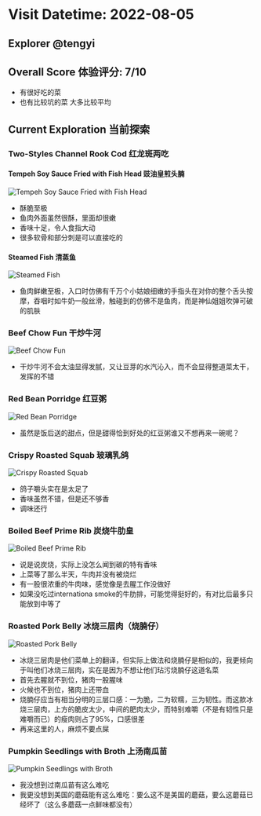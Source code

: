 # Visit Datetime: 2022-08-05

## Explorer @tengyi

## Overall Score 体验评分: 7/10

- 有很好吃的菜
- 也有比较坑的菜
大多比较平均

## Current Exploration 当前探索

### Two-Styles Channel Rook Cod 红龙斑两吃

#### Tempeh Soy Sauce Fried with Fish Head 豉油皇煎头腩

![Tempeh Soy Sauce Fried with Fish Head](Pix2022Aug5th/Tempeh%20Soy%20Sauce%20Fried%20with%20Fish%20Head.jpg)

- 酥脆至极
- 鱼肉外面虽然很酥，里面却很嫩
- 香味十足，令人食指大动
- 很多软骨和部分刺是可以直接吃的

#### Steamed Fish 清蒸鱼

![Steamed Fish](Pix2022Aug5th/Steamed%20Fish.jpg)

- 鱼肉鲜嫩至极，入口时仿佛有千万个小姑娘细嫩的手指头在对你的整个舌头按摩，吞咽时如牛奶一般丝滑，触碰到的仿佛不是鱼肉，而是神仙姐姐吹弹可破的肌肤

### Beef Chow Fun 干炒牛河

![Beef Chow Fun](Pix2022Aug5th/Beef%20Chow%20Fun.jpg)

- 干炒牛河不会太油显得发腻，又让豆芽的水汽沁入，而不会显得整道菜太干，发挥的不错

### Red Bean Porridge 红豆粥

![Red Bean Porridge](Pix2022Aug5th/Red%20Bean%20Porridge.jpg)

- 虽然是饭后送的甜点，但是甜得恰到好处的红豆粥谁又不想再来一碗呢？

### Crispy Roasted Squab 玻璃乳鸽

![Crispy Roasted Squab](Pix2022Aug5th/Crispy%20Roasted%20Squab%20.jpg)

- 鸽子嚼头实在是太足了
- 香味虽然不错，但是还不够香
- 调味还行

### Boiled Beef Prime Rib 炭烧牛肋皇

![Boiled Beef Prime Rib](Pix2022Aug5th/Boiled%20Beef%20Prime%20Rib.jpg)

- 说是说炭烧，实际上没怎么闻到碳的特有香味
- 上菜等了那么半天，牛肉并没有被烧烂
- 有一股很浓重的牛肉味，感觉像是去腥工作没做好
- 如果没吃过internationa smoke的牛肋排，可能觉得挺好的，有对比后最多只能放到中等了

### Roasted Pork Belly 冰烧三层肉（烧腩仔）

![Roasted Pork Belly](Pix2022Aug5th/Roasted%20Pork%20Belly.jpg)

- 冰烧三层肉是他们菜单上的翻译，但实际上做法和烧腩仔是相似的，我更倾向于叫他们冰烧三层肉，实在是因为不想让他们玷污烧腩仔这道名菜
- 首先去腥就不到位，猪肉一股腥味
- 火候也不到位，猪肉上还带血
- 烧腩仔应当有相当分明的三层口感：一为脆，二为软糯，三为韧性。而这款冰烧三层肉，上方的脆皮太少，中间的肥肉太少，而特别难嚼（不是有韧性只是难嚼而已）的瘦肉则占了95%，口感很差
- 再来这里的人，麻烦不要点屎

### Pumpkin Seedlings with  Broth 上汤南瓜苗

![Pumpkin Seedlings with Broth](Pix2022Aug5th/Pumpkin%20Seedlings%20with%20%20Broth.jpg)

- 我没想到过南瓜苗有这么难吃
- 我更没想到美国的蘑菇能有这么难吃：要么这不是美国的蘑菇，要么这蘑菇已经坏了（这么多蘑菇一点鲜味都没有）